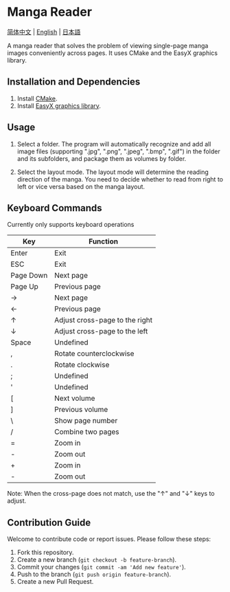 # Manga Reader

[简体中文](README_CN.md) | [English](README_EN.md) | [日本語](README_JP.md)

A manga reader that solves the problem of viewing single-page manga images conveniently across pages. It uses CMake and the EasyX graphics library.

## Installation and Dependencies

1. Install [CMake](https://cmake.org/download/).
2. Install [EasyX graphics library](http://www.easyx.cn/).

## Usage

1. Select a folder.
The program will automatically recognize and add all image files (supporting ".jpg", ".png", ".jpeg", ".bmp", ".gif") in the folder and its subfolders, and package them as volumes by folder.

2. Select the layout mode.
The layout mode will determine the reading direction of the manga. You need to decide whether to read from right to left or vice versa based on the manga layout.

## Keyboard Commands

Currently only supports keyboard operations

| Key       | Function       |
| --------- | -------------- |
| Enter     | Exit           |
| ESC       | Exit           |
| Page Down | Next page      |
| Page Up   | Previous page  |
| →         | Next page      |
| ←         | Previous page  |
| ↑         | Adjust cross-page to the right |
| ↓         | Adjust cross-page to the left  |
| Space     | Undefined      |
| ,         | Rotate counterclockwise |
| .         | Rotate clockwise |
| ;         | Undefined      |
| '         | Undefined      |
| [         | Next volume    |
| ]         | Previous volume|
| \         | Show page number|
| /         | Combine two pages|
| =         | Zoom in        |
| -         | Zoom out       |
| +         | Zoom in        |
| -         | Zoom out       |

Note: When the cross-page does not match, use the "↑" and "↓" keys to adjust.

## Contribution Guide

Welcome to contribute code or report issues. Please follow these steps:

1. Fork this repository.
2. Create a new branch (`git checkout -b feature-branch`).
3. Commit your changes (`git commit -am 'Add new feature'`).
4. Push to the branch (`git push origin feature-branch`).
5. Create a new Pull Request.